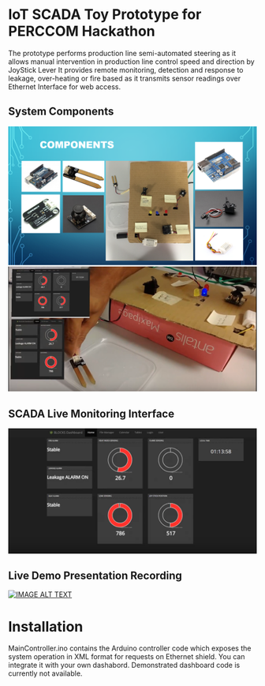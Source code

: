 # IoT SCADA Toy Prototype for PERCCOM Hackathon
The prototype performs production line semi-automated steering as it allows manual intervention in production line control speed and direction by JoyStick Lever
It provides remote monitoring, detection and response to leakage, over-heating or fire based as it transmits sensor readings over Ethernet Interface for web access. 

## System Components
![alt text](https://github.com/minarady1/CourseProjects/blob/master/IoT-SCADA-Arduino-Prototype/Components.PNG)
![alt text](https://github.com/minarady1/CourseProjects/blob/master/IoT-SCADA-Arduino-Prototype/MonitoringInterface.PNG)

## SCADA Live Monitoring Interface
![alt text](https://github.com/minarady1/CourseProjects/blob/master/IoT-SCADA-Arduino-Prototype/MonitoringInterfaceBig.PNG)

## Live Demo Presentation Recording
[![IMAGE ALT TEXT](http://img.youtube.com/vi/ykH6xasVjto/0.jpg)](http://www.youtube.com/watch?v=ykH6xasVjto "SCADA Toy Prototype for PERCCOM Hackathon")

# Installation
MainController.ino contains the Arduino controller code which exposes the system operation in XML format for requests on Ethernet shield. You can integrate it with your own dashabord. Demonstrated dashboard code is currently not available. 

